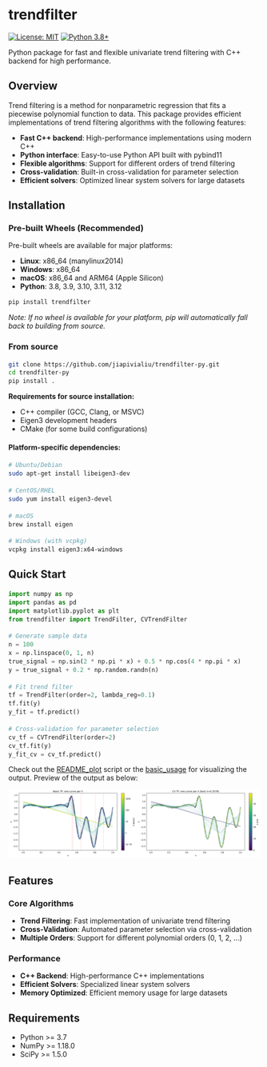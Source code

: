 # trendfilter

[![License: MIT](https://img.shields.io/badge/License-MIT-yellow.svg)](https://opensource.org/licenses/MIT)
[![Python 3.8+](https://img.shields.io/badge/python-3.8+-blue.svg)](https://www.python.org/downloads/)

Python package for fast and flexible univariate trend filtering with C++ backend for high performance.

## Overview

Trend filtering is a method for nonparametric regression that fits a piecewise polynomial function to data. This package provides efficient implementations of trend filtering algorithms with the following features:

- **Fast C++ backend**: High-performance implementations using modern C++
- **Python interface**: Easy-to-use Python API built with pybind11
- **Flexible algorithms**: Support for different orders of trend filtering
- **Cross-validation**: Built-in cross-validation for parameter selection
- **Efficient solvers**: Optimized linear system solvers for large datasets

## Installation

### Pre-built Wheels (Recommended)

Pre-built wheels are available for major platforms:

- **Linux**: x86_64 (manylinux2014)
- **Windows**: x86_64 
- **macOS**: x86_64 and ARM64 (Apple Silicon)
- **Python**: 3.8, 3.9, 3.10, 3.11, 3.12

```bash
pip install trendfilter
```

*Note: If no wheel is available for your platform, pip will automatically fall back to building from source.*

### From source
```bash
git clone https://github.com/jiapivialiu/trendfilter-py.git
cd trendfilter-py
pip install .
```

**Requirements for source installation:**
- C++ compiler (GCC, Clang, or MSVC)
- Eigen3 development headers
- CMake (for some build configurations)

#### Platform-specific dependencies:
```bash
# Ubuntu/Debian
sudo apt-get install libeigen3-dev

# CentOS/RHEL
sudo yum install eigen3-devel

# macOS
brew install eigen

# Windows (with vcpkg)
vcpkg install eigen3:x64-windows
```

## Quick Start

```python
import numpy as np
import pandas as pd
import matplotlib.pyplot as plt
from trendfilter import TrendFilter, CVTrendFilter

# Generate sample data
n = 100
x = np.linspace(0, 1, n)
true_signal = np.sin(2 * np.pi * x) + 0.5 * np.cos(4 * np.pi * x)
y = true_signal + 0.2 * np.random.randn(n)

# Fit trend filter
tf = TrendFilter(order=2, lambda_reg=0.1)
tf.fit(y)
y_fit = tf.predict()

# Cross-validation for parameter selection
cv_tf = CVTrendFilter(order=2)
cv_tf.fit(y)
y_fit_cv = cv_tf.predict()
```

Check out the [README_plot](examples/generate_readme_plot.py) script or the [basic_usage](examples/basic_usage.py) for visualizing the output. Preview of the output as below:

![Quick Start figure](assets/readme_quickstart.png)

## Features

### Core Algorithms
- **Trend Filtering**: Fast implementation of univariate trend filtering
- **Cross-Validation**: Automated parameter selection via cross-validation
- **Multiple Orders**: Support for different polynomial orders (0, 1, 2, ...)

### Performance
- **C++ Backend**: High-performance C++ implementations
- **Efficient Solvers**: Specialized linear system solvers
- **Memory Optimized**: Efficient memory usage for large datasets

## Requirements

- Python >= 3.7
- NumPy >= 1.18.0
- SciPy >= 1.5.0
